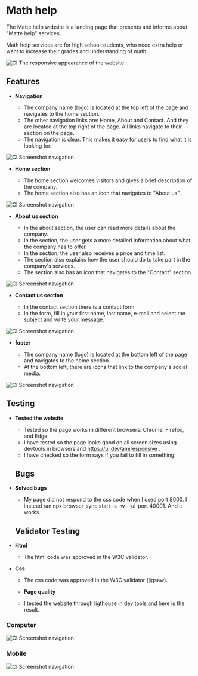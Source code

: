 # Math help

The Matte help website is a landing page that presents and informs about "Matte help" services.

Math help services are for high school students, who need extra help or want to increase their grades and understanding of math.


![CI The responsive appearance of the website](assets/image/responsiv%20.png)

## Features


- __Navigation__

  - The company name (logo) is located at the top left of the page and navigates to the home section.
  - The other navigation links are: Home, About and Contact. And they are located at the top right of the page. All links navigate to their section on the page.
  - The navigation is clear. This makes it easy for users to find what it is looking for.

![CI Screenshot navigation](assets/image/Sk%C3%A4rmbild-navigation.png)  

- __Home section__

  - The home section welcomes visitors and gives a brief description of the company.
  - The home section also has an icon that navigates to "About us".

![CI Screenshot navigation](assets/image/screenshot-home.png)  

- __About us section__

  - In the about section, the user can read more details about the company.
  - In the section, the user gets a more detailed information about what the company has to offer.
  - In the section, the user also receives a price and time list.
  - The section also explains how the user should do to take part in the company's services.
  - The section also has an icon that navigates to the "Contact" section.



![CI Screenshot navigation](assets/image/screenshot-about.png)  


- __Contact us section__

  - In the contact section there is a contact form.
  - In the form, fill in your first name, last name, e-mail and select the subject and write your message.


![CI Screenshot navigation](assets/image/screenshot-contact.png)  


- __footer__

  - The company name (logo) is located at the bottom left of the page and navigates to the home section.
  -  At the bottom left, there are icons that link to the company's social media.


![CI Screenshot navigation](assets/image/screenshot-footer.png)  


## Testing

- __Tested the website__

  - Tested so the page works in different browsers: Chrome, Firefox, and Edge.
  -  I have tested so the page looks good on all screen sizes using devtools in browsers and https://ui.dev/amiresponsive .
  - I have checked so the form says if you fail to fill in something.


  ## Bugs

- __Solved bugs__

  - My page did not respond to the css code when I used port 8000. I instead ran npx browser-sync start -s -w --ui-port 40001. And it works.


   ## Validator Testing

- __Html__

  - The html code was approved in the W3C validator.

- __Css__

  - The css code was approved in the W3C validator (jigsaw).

  - __Page quality__

  - I tested the website through ligthouse in dev tools and here is the result.

### Computer
![CI Screenshot navigation](assets/image/screenshot-ligthouse-desk.png)  

### Mobile
![CI Screenshot navigation](assets/image/screenshot-ligthouse-mob.png)  





